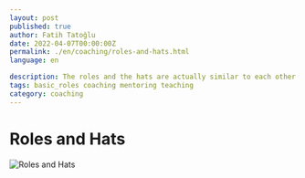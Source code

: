 ```yaml
---
layout: post
published: true
author: Fatih Tatoğlu
date: 2022-04-07T00:00:00Z
permalink: ./en/coaching/roles-and-hats.html
language: en

description: The roles and the hats are actually similar to each other. After reading this post, you are going to decide easily which hat do you prefer.
tags: basic_roles coaching mentoring teaching
category: coaching
---
```


# Roles and Hats

![Roles and Hats](../image/hats.jpg)
